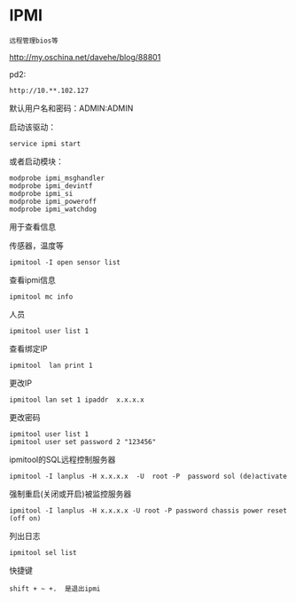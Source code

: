 # IPMI

    远程管理bios等

<http://my.oschina.net/davehe/blog/88801>

pd2:

    http://10.**.102.127

默认用户名和密码：ADMIN:ADMIN


启动该驱动：
    
    service ipmi start

或者启动模块：

    modprobe ipmi_msghandler
    modprobe ipmi_devintf
    modprobe ipmi_si
    modprobe ipmi_poweroff
    modprobe ipmi_watchdog


用于查看信息

传感器，温度等

    ipmitool -I open sensor list

查看ipmi信息

    ipmitool mc info

人员

    ipmitool user list 1

查看绑定IP

    ipmitool  lan print 1

更改IP

    ipmitool lan set 1 ipaddr  x.x.x.x

更改密码

    ipmitool user list 1
    ipmitool user set password 2 "123456"

ipmitool的SQL远程控制服务器

    ipmitool -I lanplus -H x.x.x.x  -U  root -P  password sol (de)activate

强制重启(关闭或开启)被监控服务器

    ipmitool -I lanplus -H x.x.x.x -U root -P password chassis power reset (off on)

列出日志

    ipmitool sel list

快捷键

    shift + ~ +.  是退出ipmi